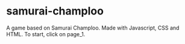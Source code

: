 # samurai-champloo
A game based on Samurai Champloo.
Made with Javascript, CSS and HTML. 
To start, click on page_1.
